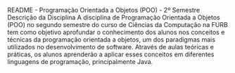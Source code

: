 README - Programação Orientada a Objetos (POO) - 2º Semestre
Descrição da Disciplina
A disciplina de Programação Orientada a Objetos (POO) no segundo semestre do curso de Ciências da Computação na FURB tem como objetivo aprofundar o conhecimento dos alunos nos conceitos e técnicas da programação orientada a objetos, um dos paradigmas mais utilizados no desenvolvimento de software. Através de aulas teóricas e práticas, os alunos aprenderão a aplicar esses conceitos em diferentes linguagens de programação, principalmente Java.
